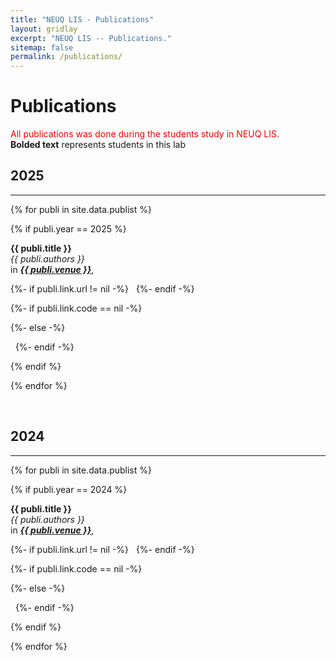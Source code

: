 ```yaml
---
title: "NEUQ LIS - Publications"
layout: gridlay
excerpt: "NEUQ LIS -- Publications."
sitemap: false
permalink: /publications/
---
```



# Publications
<span style="color: red;">All publications was done during the students study in NEUQ LIS.</span>
<br>
<b>Bolded text</b> represents students in this lab

## 2025
---

{% for publi in site.data.publist %}

  {% if publi.year == 2025 %}

  **{{ publi.title }}** <br />
  <em>{{ publi.authors }} </em>
  <br />
  in <ins>***{{ publi.venue }}***</ins>, &nbsp;
  <!-- [Paper]({{ publi.link.url }}){:target="_blank"},  -->
  {%- if publi.link.url != nil -%}
  <a href="{{ publi.link.url }}" target="_blank"><i class="fa-regular fa-file-pdf"></i></a> &nbsp;
  {%- endif -%}

  {%- if publi.link.code == nil -%}
  <!-- (Code coming soon) -->
  {%- else -%}
  <!-- [Code]({{ publi.link.code }}){:target="_blank"} -->
  <a href="{{ publi.link.code }}" target="_blank"><i class="fa-brands fa-github"></i></a> &nbsp;
  {%- endif -%}

  {% endif %}

{% endfor %}

<br>



## 2024
---

{% for publi in site.data.publist %}

  {% if publi.year == 2024 %}

  **{{ publi.title }}** <br />
  <em>{{ publi.authors }} </em>
  <br />
  in <ins>***{{ publi.venue }}***</ins>, &nbsp;
  <!-- [Paper]({{ publi.link.url }}){:target="_blank"},  -->
  {%- if publi.link.url != nil -%}
  <a href="{{ publi.link.url }}" target="_blank"><i class="fa-regular fa-file-pdf"></i></a> &nbsp;
  {%- endif -%}

  {%- if publi.link.code == nil -%}
  <!-- (Code coming soon) -->
  {%- else -%}
  <!-- [Code]({{ publi.link.code }}){:target="_blank"} -->
  <a href="{{ publi.link.code }}" target="_blank"><i class="fa-brands fa-github"></i></a> &nbsp;
  {%- endif -%}

  {% endif %}

{% endfor %}

<br>